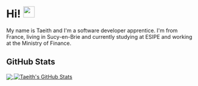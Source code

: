# Hi! <img src="https://raw.githubusercontent.com/MartinHeinz/MartinHeinz/master/wave.gif" width="30px">

My name is Taeith and I'm a software developer apprentice. I'm from France, living in Sucy-en-Brie and currently studying at ESIPE and working at the Ministry of Finance.

## GitHub Stats

<a href="https://github.com/Taeith/Taeith">
  <img align="center" src="https://github-readme-stats.vercel.app/api/top-langs/?username=Taeith&hide=java,html&title_color=ffffff&text_color=c9cacc&icon_color=2bbc8a&bg_color=1d1f21" />
</a>
<a href="https://github.com/MartinHeinz/MartinHeinz">
  <img align="center" src="https://github-readme-stats.vercel.app/api?username=Taeith&show_icons=true&line_height=27&count_private=true&title_color=ffffff&text_color=c9cacc&icon_color=2bbc8a&bg_color=1d1f21" alt="Taeith's GitHub Stats" />
</a>
